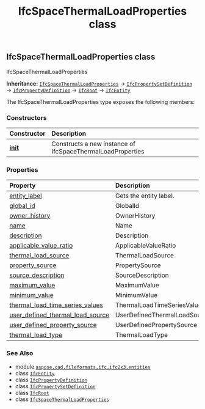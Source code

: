 ﻿---
title: IfcSpaceThermalLoadProperties class
second_title: Aspose.CAD for Python via .NET API References
description: 
type: docs
weight: 5250
url: /aspose.cad.fileformats.ifc.ifc2x3.entities/ifcspacethermalloadproperties/
is_root: false
---

## IfcSpaceThermalLoadProperties class

IfcSpaceThermalLoadProperties



**Inheritance:** [`IfcSpaceThermalLoadProperties`](/cad/python-net/aspose.cad.fileformats.ifc.ifc2x3.entities/ifcspacethermalloadproperties) → 
[`IfcPropertySetDefinition`](/cad/python-net/aspose.cad.fileformats.ifc.ifc2x3.entities/ifcpropertysetdefinition) → 
[`IfcPropertyDefinition`](/cad/python-net/aspose.cad.fileformats.ifc.ifc2x3.entities/ifcpropertydefinition) → 
[`IfcRoot`](/cad/python-net/aspose.cad.fileformats.ifc.ifc2x3.entities/ifcroot) → 
[`IfcEntity`](/cad/python-net/aspose.cad.fileformats.ifc/ifcentity)



The IfcSpaceThermalLoadProperties type exposes the following members:

### Constructors
| Constructor | Description |
| :- | :- |
| [__init__](/cad/python-net/aspose.cad.fileformats.ifc.ifc2x3.entities/ifcspacethermalloadproperties/__init__/#) | Constructs a new instance of IfcSpaceThermalLoadProperties |


### Properties
| Property | Description |
| :- | :- |
| [entity_label](/cad/python-net/aspose.cad.fileformats.ifc.ifc2x3.entities/ifcspacethermalloadproperties/entity_label) | Gets the entity label. |
| [global_id](/cad/python-net/aspose.cad.fileformats.ifc.ifc2x3.entities/ifcspacethermalloadproperties/global_id) | GlobalId |
| [owner_history](/cad/python-net/aspose.cad.fileformats.ifc.ifc2x3.entities/ifcspacethermalloadproperties/owner_history) | OwnerHistory |
| [name](/cad/python-net/aspose.cad.fileformats.ifc.ifc2x3.entities/ifcspacethermalloadproperties/name) | Name |
| [description](/cad/python-net/aspose.cad.fileformats.ifc.ifc2x3.entities/ifcspacethermalloadproperties/description) | Description |
| [applicable_value_ratio](/cad/python-net/aspose.cad.fileformats.ifc.ifc2x3.entities/ifcspacethermalloadproperties/applicable_value_ratio) | ApplicableValueRatio |
| [thermal_load_source](/cad/python-net/aspose.cad.fileformats.ifc.ifc2x3.entities/ifcspacethermalloadproperties/thermal_load_source) | ThermalLoadSource |
| [property_source](/cad/python-net/aspose.cad.fileformats.ifc.ifc2x3.entities/ifcspacethermalloadproperties/property_source) | PropertySource |
| [source_description](/cad/python-net/aspose.cad.fileformats.ifc.ifc2x3.entities/ifcspacethermalloadproperties/source_description) | SourceDescription |
| [maximum_value](/cad/python-net/aspose.cad.fileformats.ifc.ifc2x3.entities/ifcspacethermalloadproperties/maximum_value) | MaximumValue |
| [minimum_value](/cad/python-net/aspose.cad.fileformats.ifc.ifc2x3.entities/ifcspacethermalloadproperties/minimum_value) | MinimumValue |
| [thermal_load_time_series_values](/cad/python-net/aspose.cad.fileformats.ifc.ifc2x3.entities/ifcspacethermalloadproperties/thermal_load_time_series_values) | ThermalLoadTimeSeriesValues |
| [user_defined_thermal_load_source](/cad/python-net/aspose.cad.fileformats.ifc.ifc2x3.entities/ifcspacethermalloadproperties/user_defined_thermal_load_source) | UserDefinedThermalLoadSource |
| [user_defined_property_source](/cad/python-net/aspose.cad.fileformats.ifc.ifc2x3.entities/ifcspacethermalloadproperties/user_defined_property_source) | UserDefinedPropertySource |
| [thermal_load_type](/cad/python-net/aspose.cad.fileformats.ifc.ifc2x3.entities/ifcspacethermalloadproperties/thermal_load_type) | ThermalLoadType |



### See Also
* module [`aspose.cad.fileformats.ifc.ifc2x3.entities`](..)
* class [`IfcEntity`](/cad/python-net/aspose.cad.fileformats.ifc/ifcentity)
* class [`IfcPropertyDefinition`](/cad/python-net/aspose.cad.fileformats.ifc.ifc2x3.entities/ifcpropertydefinition)
* class [`IfcPropertySetDefinition`](/cad/python-net/aspose.cad.fileformats.ifc.ifc2x3.entities/ifcpropertysetdefinition)
* class [`IfcRoot`](/cad/python-net/aspose.cad.fileformats.ifc.ifc2x3.entities/ifcroot)
* class [`IfcSpaceThermalLoadProperties`](/cad/python-net/aspose.cad.fileformats.ifc.ifc2x3.entities/ifcspacethermalloadproperties)
